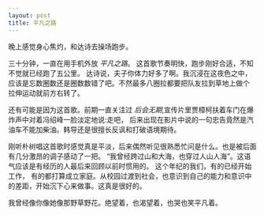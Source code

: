 ```yaml
---
layout: post
title: 平凡之路
---
```


晚上感觉身心焦灼，和达诗去操场跑步。

三十分钟，一直在用手机外放 _平凡之路_。 这首歌节奏明快，跑步刚好合适，不知不觉就已经跑了五公里。
达诗说，夫子你体力好多了啊。我沉浸在这夜色之中，应该是忘数圈数还是圈数数错了吧。不然最多八圈拉都要把队友拉到草地上做个
拉伸运动就前方右转了。

还有可能是因为这首歌。前期一直关注过 _后会无期_,宣传片里贾樟柯扶着车门在爆炸声中对着冯绍峰一脸淡定地说:走吧，
后来出现在影片中说的一句忠告竟然是汽油车不能加柴油。韩导还是很擅长反讽和打破语境期待。 

刚听朴树唱这首歌时感觉真是平淡，后来偶然听见很熟悉忙问是什么。也是被后面有几分激昂的调子感动了一把。
“我曾经跨过山和大海，也穿过人山人海”。这语气应该是有经历的人最后来回顾以前时惯用的。 这个年纪的我们，有的已经开始工作，
有的都打算成立家庭。从校园过渡到社会，也意识到自己的能力和意识中的差距，开始沉下心来做事。这真是很好的。 

我曾经像你像她像那野草野花。绝望着，也渴望着，也哭也笑平凡着。
